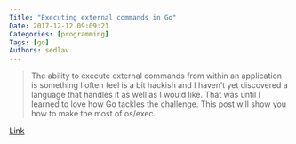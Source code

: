 ```yaml
---
Title: "Executing external commands in Go"
Date: 2017-12-12 09:09:21
Categories: [programming]
Tags: [go]
Authors: sedlav
---
```


> The ability to execute external commands from within an application is something I often feel is a bit hackish and I haven’t yet discovered a language that handles it as well as I would like. That was until I learned to love how Go tackles the challenge. This post will show you how to make the most of os/exec.

[Link](http://www.darrencoxall.com/golang/executing-commands-in-go/)
